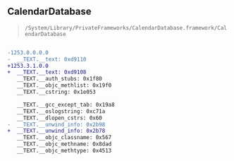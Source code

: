 ## CalendarDatabase

> `/System/Library/PrivateFrameworks/CalendarDatabase.framework/CalendarDatabase`

```diff

-1253.0.0.0.0
-  __TEXT.__text: 0xd9110
+1253.3.1.0.0
+  __TEXT.__text: 0xd9108
   __TEXT.__auth_stubs: 0x1f80
   __TEXT.__objc_methlist: 0x19f0
   __TEXT.__cstring: 0x1e053

   __TEXT.__gcc_except_tab: 0x19a8
   __TEXT.__oslogstring: 0xc71a
   __TEXT.__dlopen_cstrs: 0x60
-  __TEXT.__unwind_info: 0x2b98
+  __TEXT.__unwind_info: 0x2b78
   __TEXT.__objc_classname: 0x567
   __TEXT.__objc_methname: 0x8dad
   __TEXT.__objc_methtype: 0x4513

```
